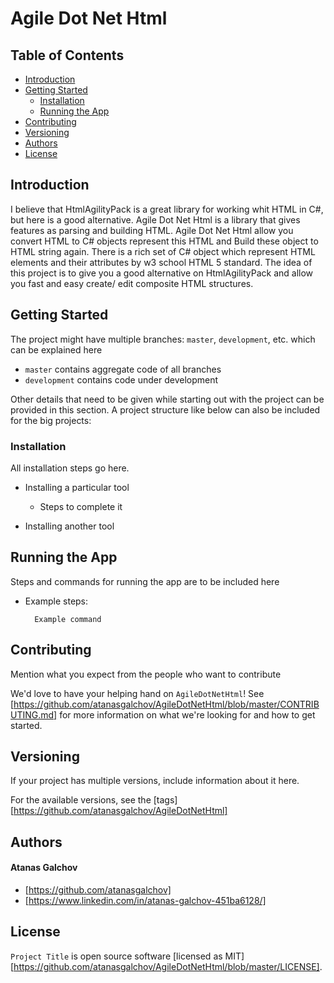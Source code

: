 # Agile Dot Net Html

## Table of Contents

- [Introduction](#introduction)
- [Getting Started](#getting-started)
	- [Installation](#installation)
  - [Running the App](#running-the-app)
- [Contributing](#contributing)
- [Versioning](#versioning)
- [Authors](#authors)
- [License](#license)

## Introduction

I believe that HtmlAgilityPack is a great library for working whit HTML in C#, but here is a good alternative. Agile Dot Net Html is a library that gives features as parsing and building HTML. Agile Dot Net Html allow you convert HTML to C# objects represent this HTML and Build these object to HTML string again. There is a rich set of C# object which represent HTML elements and their attributes by w3 school HTML 5 standard. The idea of this project is to give you a good alternative on HtmlAgilityPack and allow you fast and easy create/ edit composite HTML structures.

## Getting Started

The project might have multiple branches: `master`, `development`, etc. which can be explained here

* `master` contains aggregate code of all branches
* `development` contains code under development

Other details that need to be given while starting out with the project can be provided in this section. A project structure like below can also be included for the big projects:

### Installation

All installation steps go here.

* Installing a particular tool
  * Steps to complete it
  
* Installing another tool

## Running the App

Steps and commands for running the app are to be included here

* Example steps:
  ```
    Example command
  ```
  
## Contributing

Mention what you expect from the people who want to contribute

We'd love to have your helping hand on `AgileDotNetHtml`! See [https://github.com/atanasgalchov/AgileDotNetHtml/blob/master/CONTRIBUTING.md] for more information on what we're looking for and how to get started.

## Versioning

If your project has multiple versions, include information about it here. 

For the available versions, see the [tags][https://github.com/atanasgalchov/AgileDotNetHtml]

## Authors

#### Atanas Galchov
* [https://github.com/atanasgalchov]
* [https://www.linkedin.com/in/atanas-galchov-451ba6128/]

## License

`Project Title` is open source software [licensed as MIT][https://github.com/atanasgalchov/AgileDotNetHtml/blob/master/LICENSE].

[//]: # (HyperLinks)

[GitHub Repository]: https://github.com/atanasgalchov/AgileDotNetHtml
[CONTRIBUTING.md]: https://github.com/atanasgalchov/AgileDotNetHtml/blob/master/CONTRIBUTING.md

[GitHub]: https://github.com/atanasgalchov
[LinkedIn]: https://www.linkedin.com/in/atanas-galchov-451ba6128/
